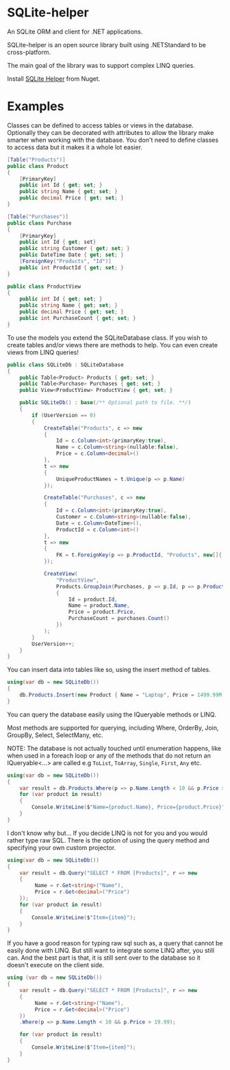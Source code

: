 # SQLite-helper
An SQLite ORM and client for .NET applications.

SQLite-helper is an open source library built using .NETStandard to be cross-platform.

The main goal of the library was to support complex LINQ queries.

Install [SQLite Helper](https://www.nuget.org/packages/sqlite-helper/) from Nuget.

# Examples
Classes can be defined to access tables or views in the database.
Optionally they can be decorated with attributes to allow the library make smarter when working with the database.
You don't need to define classes to access data but it makes it a whole lot easier.

```csharp
[Table("Products")]
public class Product
{
    [PrimaryKey]
    public int Id { get; set; }
    public string Name { get; set; }
    public decimal Price { get; set; }
}

[Table("Purchases")]
public class Purchase
{
    [PrimaryKey]
    public int Id { get; set}
    public string Customer { get; set; }
    public DateTime Date { get; set; }
    [ForeignKey("Products", "Id")]
    public int ProductId { get; set; }
}

public class ProductView
{
    public int Id { get; set; }
    public string Name { get; set; }
    public decimal Price { get; set; }
    public int PurchaseCount { get; set; }
}
```

To use the models you extend the SQLiteDatabase class.
If you wish to create tables and/or views there are methods to help.
You can even create views from LINQ queries!

```csharp
public class SQLiteDb : SQLiteDatabase
{
    public Table<Product> Products { get; set; }
    public Table<Purchase> Purchases { get; set; }
    public View<ProductView> ProductView { get; set; }

    public SQLiteDb() : base(/** Optional path to file. **/)
    {
        if (UserVersion == 0)
        {
            CreateTable("Products", c => new
            {
                Id = c.Column<int>(primaryKey:true),
                Name = c.Column<string>(nullable:false),
                Price = c.Column<decimal>()
            },
            t => new
            {
                UniqueProductNames = t.Unique(p => p.Name)
            });

            CreateTable("Purchases", c => new
            {
                Id = c.Column<int>(primaryKey:true),
                Customer = c.Column<string>(nullable:false),
                Date = c.Column<DateTime>(),
                ProductId = c.Column<int>()
            },
            t => new
            {
                FK = t.ForeignKey(p => p.ProductId, "Products", new[]{ "Id" })
            });

            CreateView(
                "ProductView",
                Products.GroupJoin(Purchases, p => p.Id, p => p.ProductId, (product, purchases) => new ProductView
                {
                    Id = product.Id,
                    Name = product.Name,
                    Price = product.Price,
                    PurchaseCount = purchases.Count()
                })
            );
        }
        UserVersion++;
    }
}
```

You can insert data into tables like so, using the insert method of tables.

```csharp
using(var db = new SQLiteDb())
{
    db.Products.Insert(new Product { Name = "Laptop", Price = 1499.99M });
}
```

You can query the database easily using the IQueryable methods or LINQ.

Most methods are supported for querying, including Where, OrderBy, Join, GroupBy, Select, SelectMany, etc.

NOTE: The database is not actually touched until enumeration happens, like when used in a foreach loop or any of the methods that do not return an IQueryable<...> are called e.g `ToList`, `ToArray`, `Single`, `First`, `Any` etc.

```csharp
using(var db = new SQLiteDb())
{
    var result = db.Products.Where(p => p.Name.Length < 10 && p.Price > 19.99);
    for (var product in result)
    {
        Console.WriteLine($"Name={product.Name}, Price={product.Price}");
    }
}
```

I don't know why but...  If you decide LINQ is not for you and you would rather type raw SQL.
There is the option of using the query method and specifying your own custom projector.

```csharp
using(var db = new SQLiteDb())
{
    var result = db.Query("SELECT * FROM [Products]", r => new
    {
         Name = r.Get<string>("Name"),
         Price = r.Get<decimal>("Price")
    });
    for (var product in result)
    {
        Console.WriteLine($"Item={item}");
    }
}
```

If you have a good reason for typing raw sql such as, a query that cannot be easily done with LINQ.
But still want to integrate some LINQ after, you still can.
And the best part is that, it is still sent over to the database so it doesn't execute on the client side.

```csharp
using (var db = new SQLiteDb())
{
    var result = db.Query("SELECT * FROM [Products]", r => new
    {
         Name = r.Get<string>("Name"),
         Price = r.Get<decimal>("Price")
    })
    .Where(p => p.Name.Length < 10 && p.Price > 19.99);

    for (var product in result)
    {
        Console.WriteLine($"Item={item}");
    }
}
```
